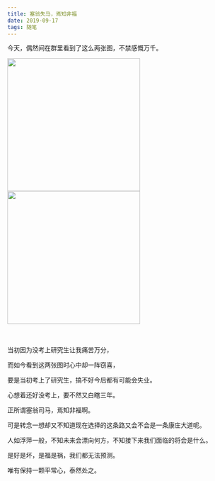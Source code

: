 ```yaml
---
title: 塞翁失马，焉知非福
date: 2019-09-17
tags: 随笔
---
```

今天，偶然间在群里看到了这么两张图，不禁感慨万千。

<!-- more -->

<div style="float:left;margin-right:200px;">
  <img width=300px src="https://i.loli.net/2019/09/16/j8yDexdZbnQPiH6.jpg" >
</div>

<div>
  <img width=300px src="https://i.loli.net/2019/09/16/g8IPfzlDabNSZq4.jpg" >
</div>

<br>

<br>

当初因为没考上研究生让我痛苦万分，

而如今看到这两张图时心中却一阵窃喜，

要是当初考上了研究生，搞不好今后都有可能会失业。

心想着还好没考上，要不然又白瞎三年。

正所谓塞翁司马，焉知非福啊。

可是转念一想却又不知道现在选择的这条路又会不会是一条康庄大道呢。

人如浮萍一般，不知未来会漂向何方，不知接下来我们面临的将会是什么。

是好是坏，是福是祸，我们都无法预测。

唯有保持一颗平常心，泰然处之。
